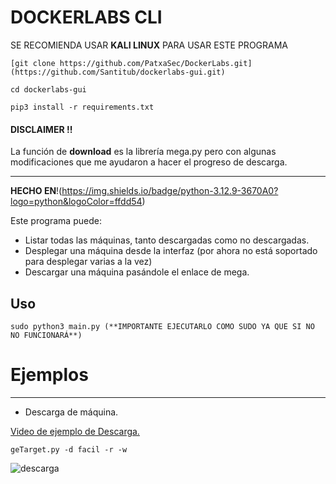 # DOCKERLABS CLI

SE RECOMIENDA USAR **KALI LINUX** PARA USAR ESTE PROGRAMA

```
[git clone https://github.com/PatxaSec/DockerLabs.git](https://github.com/Santitub/dockerlabs-gui.git)
```
```
cd dockerlabs-gui
```
```
pip3 install -r requirements.txt 
```
#### DISCLAIMER !!

La función de **download** es la librería mega.py pero con algunas modificaciones que me ayudaron a hacer el progreso de descarga.

---

**HECHO EN**!(https://img.shields.io/badge/python-3.12.9-3670A0?logo=python&logoColor=ffdd54)

Este programa puede:
- Listar todas las máquinas, tanto descargadas como no descargadas.
- Desplegar una máquina desde la interfaz (por ahora no está soportado para desplegar varias a la vez)
- Descargar una máquina pasándole el enlace de mega.

## Uso

```
sudo python3 main.py (**IMPORTANTE EJECUTARLO COMO SUDO YA QUE SI NO NO FUNCIONARÁ**)
```

# Ejemplos

---
- Descarga de máquina.

[Video de ejemplo de Descarga.](ejemplos/Descarga.mp4)

```
geTarget.py -d facil -r -w
```

![descarga](ejemplos/descarga.png)
